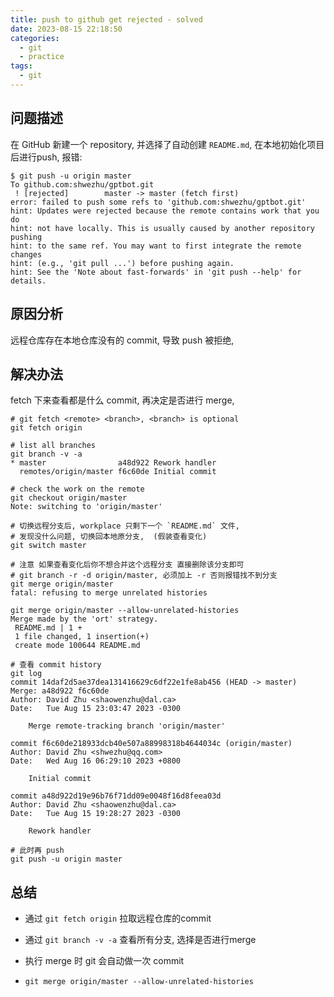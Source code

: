 ```yaml
---
title: push to github get rejected - solved
date: 2023-08-15 22:18:50
categories:
  - git
  - practice
tags:
  - git
---
```


## 问题描述

在 GitHub 新建一个 repository, 并选择了自动创建 `README.md`, 在本地初始化项目后进行push, 报错:

```shell
$ git push -u origin master
To github.com:shwezhu/gptbot.git
 ! [rejected]        master -> master (fetch first)
error: failed to push some refs to 'github.com:shwezhu/gptbot.git'
hint: Updates were rejected because the remote contains work that you do
hint: not have locally. This is usually caused by another repository pushing
hint: to the same ref. You may want to first integrate the remote changes
hint: (e.g., 'git pull ...') before pushing again.
hint: See the 'Note about fast-forwards' in 'git push --help' for details.
```

## 原因分析

远程仓库存在本地仓库没有的 commit, 导致 push 被拒绝, 

## 解决办法

fetch 下来查看都是什么 commit, 再决定是否进行 merge, 

```shell
# git fetch <remote> <branch>, <branch> is optional
git fetch origin

# list all branches
git branch -v -a
* master                a48d922 Rework handler
  remotes/origin/master f6c60de Initial commit

# check the work on the remote
git checkout origin/master
Note: switching to 'origin/master'

# 切换远程分支后, workplace 只剩下一个 `README.md` 文件, 
# 发现没什么问题, 切换回本地原分支,  (假装查看变化)
git switch master

# 注意 如果查看变化后你不想合并这个远程分支 直接删除该分支即可
# git branch -r -d origin/master, 必须加上 -r 否则报错找不到分支
git merge origin/master
fatal: refusing to merge unrelated histories

git merge origin/master --allow-unrelated-histories
Merge made by the 'ort' strategy.
 README.md | 1 +
 1 file changed, 1 insertion(+)
 create mode 100644 README.md
 
# 查看 commit history
git log
commit 14daf2d5ae37dea131416629c6df22e1fe8ab456 (HEAD -> master)
Merge: a48d922 f6c60de
Author: David Zhu <shaowenzhu@dal.ca>
Date:   Tue Aug 15 23:03:47 2023 -0300

    Merge remote-tracking branch 'origin/master'

commit f6c60de218933dcb40e507a88998318b4644034c (origin/master)
Author: David Zhu <shwezhu@qq.com>
Date:   Wed Aug 16 06:29:10 2023 +0800

    Initial commit

commit a48d922d19e96b76f71dd09e0048f16d8feea03d
Author: David Zhu <shaowenzhu@dal.ca>
Date:   Tue Aug 15 19:28:27 2023 -0300

    Rework handler
   
# 此时再 push
git push -u origin master
```

## 总结

- 通过 `git fetch origin` 拉取远程仓库的commit

- 通过 `git branch -v -a` 查看所有分支, 选择是否进行merge
- 执行 merge 时 git 会自动做一次 commit
- `git merge origin/master --allow-unrelated-histories`



